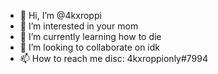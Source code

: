 - 👋 Hi, I’m @4kxroppi
- 👀 I’m interested in your mom
- 🌱 I’m currently learning how to die
- 💞️ I’m looking to collaborate on idk
- 📫 How to reach me disc: 4kxroppionly#7994
